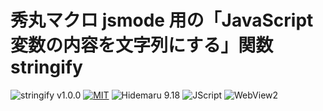 # 秀丸マクロ jsmode 用の「JavaScript変数の内容を文字列にする」関数 stringify

![stringify v1.0.0](https://img.shields.io/badge/stringify-v1.0.0-6479ff.svg)
[![MIT](https://img.shields.io/badge/license-MIT-blue.svg?style=flat)](LICENSE)
![Hidemaru 9.18](https://img.shields.io/badge/Hidemaru-v9.18-6479ff.svg)
![JScript](https://img.shields.io/badge/JScript-OK-6479ff.svg)
![WebView2](https://img.shields.io/badge/WebView2-OK-6479ff.svg)
